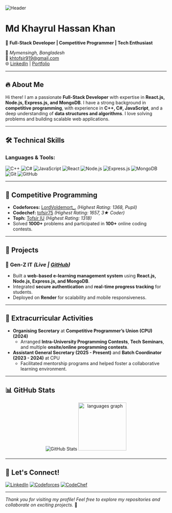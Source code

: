 ![Header](https://via.placeholder.com/1200x400?text=Welcome+to+My+GitHub+Profile)

# **Md Khayrul Hassan Khan**

🚀 **Full-Stack Developer | Competitive Programmer | Tech Enthusiast**

📍 *Mymensingh, Bangladesh*  
📧 [khtofsir919@gmail.com](mailto:khtofsir919@gmail.com)  
🌐 [LinkedIn](https://www.linkedin.com/in/khayrul-hassan-khan-4559a9214/) | [Portfolio](#)  

---

## 🔥 **About Me**

Hi there! I am a passionate **Full-Stack Developer** with expertise in **React.js, Node.js, Express.js, and MongoDB**. I have a strong background in **competitive programming**, with experience in **C++, C#, JavaScript**, and a deep understanding of **data structures and algorithms**. I love solving problems and building scalable web applications.

---

## 🛠 **Technical Skills**

### **Languages & Tools:**
![C++](https://img.shields.io/badge/-C++-00599C?style=flat-square&logo=c%2B%2B&logoColor=white)
![C#](https://img.shields.io/badge/-C%23-239120?style=flat-square&logo=c-sharp&logoColor=white)
![JavaScript](https://img.shields.io/badge/-JavaScript-F7DF1E?style=flat-square&logo=javascript&logoColor=black)
![React](https://img.shields.io/badge/-React-61DAFB?style=flat-square&logo=react&logoColor=black)
![Node.js](https://img.shields.io/badge/-Node.js-339933?style=flat-square&logo=node.js&logoColor=white)
![Express.js](https://img.shields.io/badge/-Express.js-000000?style=flat-square&logo=express&logoColor=white)
![MongoDB](https://img.shields.io/badge/-MongoDB-47A248?style=flat-square&logo=mongodb&logoColor=white)
![Git](https://img.shields.io/badge/-Git-F05032?style=flat-square&logo=git&logoColor=white)
![GitHub](https://img.shields.io/badge/-GitHub-181717?style=flat-square&logo=github&logoColor=white)

---

## 🚀 **Competitive Programming**

- **Codeforces:** [LordVoldemort\_.](https://codeforces.com/profile/_LordVoldemort_) *(Highest Rating: 1368, Pupil)*
- **Codechef:** [tofsir75](https://www.codechef.com/users/tofsir75) *(Highest Rating: 1657, 3★ Coder)*
- **Toph:** [Tofsir IU](https://toph.co/u/Tofsir_IU) *(Highest Rating: 1318)*
- Solved **1000+** problems and participated in **100+** online coding contests.

---

## 📌 **Projects**

### 🔹 **Gen-Z IT** *(Live | [GitHub](https://genzit.onrender.com/))*
- Built a **web-based e-learning management system** using **React.js, Node.js, Express.js, and MongoDB**.
- Integrated **secure authentication** and **real-time progress tracking** for students.
- Deployed on **Render** for scalability and mobile responsiveness.

---

## 🎯 **Extracurricular Activities**

- **Organising Secretary** at **Competitive Programmer’s Union (CPU) (2024)**
  - Arranged **Intra-University Programming Contests**, **Tech Seminars**, and multiple **onsite/online programming contests**.
- **Assistant General Secretary (2025 - Present)** and **Batch Coordinator (2023 - 2024)** at CPU
  - Facilitated mentorship programs and helped foster a collaborative learning environment.

---

## 📊 **GitHub Stats**

<div align="center">
   <img src="https://github-readme-stats.vercel.app/api?username=tofsir7&show_icons=true&theme=radical" alt="GitHub Stats" />
  <img src="https://github-readme-stats.vercel.app/api/top-langs?username=Tofsir7&locale=en&hide_title=false&layout=compact&card_width=320&langs_count=5&theme=dracula&hide_border=false&order=2" height="150" alt="languages graph"  />
</div>

###
---

## 🎯 **Let's Connect!**

[![LinkedIn](https://img.shields.io/badge/LinkedIn-0077B5?style=for-the-badge&logo=linkedin&logoColor=white)](https://www.linkedin.com/in/khayrul-hassan-khan-4559a9214/)
[![Codeforces](https://img.shields.io/badge/Codeforces-1F8ACB?style=for-the-badge&logo=codeforces&logoColor=white)](https://codeforces.com/profile/_LordVoldemort_)
[![CodeChef](https://img.shields.io/badge/CodeChef-5B4638?style=for-the-badge&logo=codechef&logoColor=white)](https://www.codechef.com/users/tofsir75)

---

*Thank you for visiting my profile! Feel free to explore my repositories and collaborate on exciting projects.* 🚀

